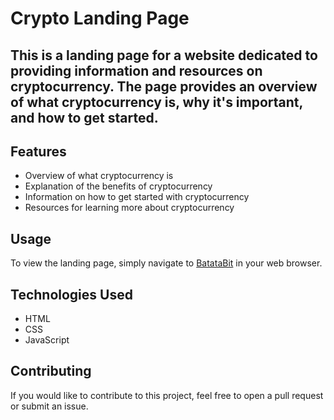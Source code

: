 # Crypto Landing Page
## This is a landing page for a website dedicated to providing information and resources on cryptocurrency. The page provides an overview of what cryptocurrency is, why it's important, and how to get started.

## Features
* Overview of what cryptocurrency is
* Explanation of the benefits of cryptocurrency
* Information on how to get started with cryptocurrency
* Resources for learning more about cryptocurrency

## Usage
To view the landing page, simply navigate to [BatataBit](https://cesarafc.github.io/batatabit/) in your web browser.

## Technologies Used
* HTML
* CSS
* JavaScript

## Contributing
If you would like to contribute to this project, feel free to open a pull request or submit an issue.